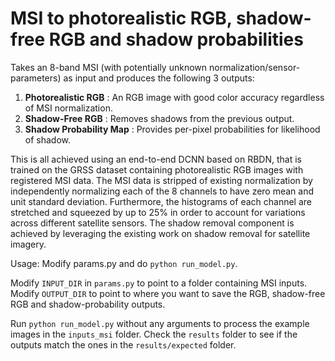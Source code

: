 # MSI to photorealistic RGB, shadow-free RGB and shadow probabilities

Takes an 8-band MSI (with potentially unknown normalization/sensor-parameters) as input
and produces the following 3 outputs:
1. **Photorealistic RGB** : An RGB image with good color accuracy regardless of MSI normalization.
2. **Shadow-Free RGB** : Removes shadows from the previous output.
3. **Shadow Probability Map** : Provides per-pixel probabilities for likelihood of shadow.

This is all achieved using an end-to-end DCNN based on RBDN, that is trained on the GRSS dataset
containing photorealistic RGB images with registered MSI data. The MSI data is stripped of existing
normalization by independently normalizing each of the 8 channels to have zero mean and unit standard
deviation. Furthermore, the histograms of each channel are stretched and squeezed by up to 25% in
order to account for variations across different satellite sensors. The shadow removal component is
achieved by leveraging the existing work on shadow removal for satellite imagery.


Usage: Modify params.py and do `python run_model.py`. 

Modify `INPUT_DIR` in `params.py` to point to a folder containing MSI inputs.
Modify `OUTPUT_DIR` to point to where you want to save the RGB, shadow-free RGB and shadow-probability outputs.

Run `python run_model.py` without any arguments to process the example images in the `inputs_msi` folder.
Check the `results` folder to see if the outputs match the ones in the `results/expected` folder.

